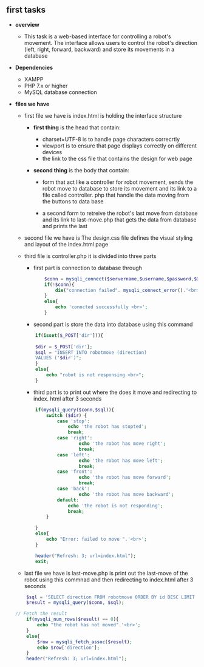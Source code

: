 ## first tasks  
* **overview**
    * This task is a web-based interface for controlling a robot's movement. The interface allows users to control the robot's direction (left, right, forward, backward) and store its movements in a database

* **Dependencies**
    * XAMPP
    * PHP 7.x or higher
    * MySQL database connection

* **files we have**
    * first file we have is index.html is holding the interface structure   
        * **first thing** is the head that contain:  
            * charset=UTF-8 is to handle page characters correcrtly
            * viewport is to ensure that page displays correctly on different devices  
            * the link to the css file that contains the design for web page

        * **second thing** is the body that contain:  
            * form that act like a controller for robot movement, sends the robot move  to database to store its movement and its link to a file called controller.  php that handle the data moving from the buttons to data base

            * a second form to retreive the robot's last move from database and its     link to last-move.php that gets the data from database and prints the last

    * second file we have is The design.css file defines the visual styling and layout  of the index.html page 

    * third file is controller.php it is divided into three parts  
        * first part is connection to database through  
            ``` php
                $conn = mysqli_connect($servername,$username,$password,$DBname);
                if(!$conn){
                    die("connection failed". mysqli_connect_error().'<br>');
                }
                else{
                    echo 'conncted successfully <br>';
                }
            ```
        * second part is store the data into database using this command
        ``` php
            if(isset($_POST['dir'])){
            
            $dir = $_POST['dir'];
            $sql = "INSERT INTO robotmove (direction) 
            VALUES ('$dir')";
            }
            else{
                echo "robot is not responsing <br>";
            }
        ```
        * third part is to print out where the does it move and redirecting to index.   html after 3 seconds
        ``` php
            if(mysqli_query($conn,$sql)){
                switch ($dir) {
                    case 'stop':
                        echo 'the robot has stopted';
                        break;
                    case 'right':
                            echo 'the robot has move right';
                            break;
                    case 'left':
                            echo 'the robot has move left';
                            break;
                    case 'front':
                            echo 'the robot has move forward';
                            break;
                    case 'back':
                            echo 'the robot has move backward';
                    default:
                        echo 'the robot is not responding';
                        break;
                }

            }
            else{
                echo "Error: failed to move ".'<br>';
            }

            header("Refresh: 3; url=index.html");
            exit;
        ```
    * last file we have is last-move.php is print out the last-move of the robot using  this commnad and then redirecting to index.html after 3 seconds
    ``` php
        $sql = 'SELECT direction FROM robotmove ORDER BY id DESC LIMIT 1';
        $result = mysqli_query($conn, $sql);

    // Fetch the result
        if(mysqli_num_rows($result) == 0){
            echo "the robot has not moved".'<br>';
        }
        else{
            $row = mysqli_fetch_assoc($result);
            echo $row['direction'];   
        }
        header("Refresh: 3; url=index.html");
    ```
